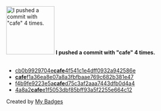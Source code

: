 <img src="https://my-badges.github.io/my-badges/cafe-commit.png" alt="I pushed a commit with &quot;cafe&quot; 4 times." title="I pushed a commit with &quot;cafe&quot; 4 times." width="128">
<strong>I pushed a commit with &quot;cafe&quot; 4 times.</strong>
<br><br>

- <a href="https://github.com/gitpod-forks/n8n-io-n8n/commit/cb0b9929704ecafe4f541c1e4dff0932a942586e">cb0b9929704e<strong>cafe</strong>4f541c1e4dff0932a942586e</a>
- <a href="https://github.com/Siddhant-K-code/bazel-vscode-java/commit/cafef1a36ea8e07a8a3fbfbaae769c682b381e47"><strong>cafe</strong>f1a36ea8e07a8a3fbfbaae769c682b381e47</a>
- <a href="https://github.com/Siddhant-K-code/COVID-19-RAPID-TESTER/commit/f4b9fe9223e5acafed75c3af2aaa7443dfb0d4a4">f4b9fe9223e5a<strong>cafe</strong>d75c3af2aaa7443dfb0d4a4</a>
- <a href="https://github.com/Siddhant-K-code/go-github-repo-scanner/commit/4a8a2cafee1f5053dbf85bff93a5f2255e664c12">4a8a2<strong>cafe</strong>e1f5053dbf85bff93a5f2255e664c12</a>


Created by <a href="https://github.com/my-badges/my-badges">My Badges</a>
